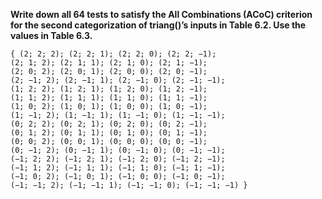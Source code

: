 **Write down all 64 tests to satisfy the All Combinations (ACoC) criterion for the second
categorization of triang()’s inputs in Table 6.2. Use the values in Table 6.3.**

```
{ (2; 2; 2); (2; 2; 1); (2; 2; 0); (2; 2; −1);
(2; 1; 2); (2; 1; 1); (2; 1; 0); (2; 1; −1);
(2; 0; 2); (2; 0; 1); (2; 0; 0); (2; 0; −1);
(2; −1; 2); (2; −1; 1); (2; −1; 0); (2; −1; −1);
(1; 2; 2); (1; 2; 1); (1; 2; 0); (1; 2; −1);
(1; 1; 2); (1; 1; 1); (1; 1; 0); (1; 1; −1);
(1; 0; 2); (1; 0; 1); (1; 0; 0); (1; 0; −1);
(1; −1; 2); (1; −1; 1); (1; −1; 0); (1; −1; −1);
(0; 2; 2); (0; 2; 1); (0; 2; 0); (0; 2; −1);
(0; 1; 2); (0; 1; 1); (0; 1; 0); (0; 1; −1);
(0; 0; 2); (0; 0; 1); (0; 0; 0); (0; 0; −1);
(0; −1; 2); (0; −1; 1); (0; −1; 0); (0; −1; −1);
(−1; 2; 2); (−1; 2; 1); (−1; 2; 0); (−1; 2; −1);
(−1; 1; 2); (−1; 1; 1); (−1; 1; 0); (−1; 1; −1);
(−1; 0; 2); (−1; 0; 1); (−1; 0; 0); (−1; 0; −1);
(−1; −1; 2); (−1; −1; 1); (−1; −1; 0); (−1; −1; −1) }
```
